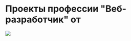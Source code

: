 <!DOCTYPE html>
<html lang="en">
<head>
  <meta charset="UTF-8">
  <meta name="viewport" content="width=device-width, initial-scale=1.0">
  <meta http-equiv="X-UA-Compatible" content="ie=edge">
  <link rel="stylesheet" href="readme.css">
</head>
<body>
  <h1>Проекты профессии "Веб-разработчик" от</h1> <div id="loftschool"><img src="https://loftschool.com/img/logoretina.png">
</body>
</html>
